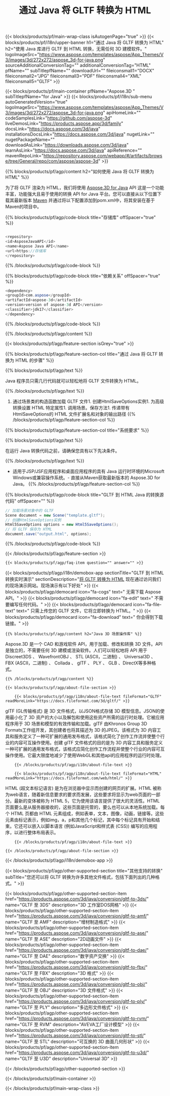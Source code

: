 ﻿---
title: 通过 Java 将 GLTF 转换为 HTML 
weight: 1700
url: /zh/java/conversion/gltf-to-html/ 
description: 示例 Java 格式到 HTML 文件的转换代码。使用此示例代码可以在任何基于Web或桌面的应用程序中将 GLTF 转换为 HTML。
---
{{< blocks/products/pf/main-wrap-class isAutogenPage="true" >}}
{{< blocks/products/pf/i18n/upper-banner h1="通过 Java 将 GLTF 转换为 HTML" h2="使用 Java 库进行 GLTF 到 HTML 转换，无需任何 3D 建模软件。" logoImageSrc="https://www.aspose.com/templates/aspose/App_Themes/V3/images/3d/272x272/aspose_3d-for-java.png" sourceAdditionalConversionTag="" additionalConversionTag="HTML" pfName="" subTitlepfName="" downloadUrl="" fileiconsmall1="DOCX" fileiconsmall2="JPG" fileiconsmall3="PDF" fileiconsmall4="XML" fileiconsmall5="GLTF" >}}

{{< blocks/products/pf/main-container pfName="Aspose.3D " subTitlepfName="for Java" >}}
{{< blocks/products/pf/i18n/sub-menu autoGeneratedVersion="true" logoImageSrc="https://www.aspose.com/templates/aspose/App_Themes/V3/images/3d/272x272/aspose_3d-for-java.png" apiHomeLink="" codeSamplesLink="https://github.com/aspose-3d" liveDemosLink="https://products.aspose.app/3d/family" docsLink="https://docs.aspose.com/3d/java" installationsDocsLink="https://docs.aspose.com/3d/java" nugetLink="" nugetPackageName="" downloadAsLink="https://downloads.aspose.com/3d/java" learnAsLink="https://docs.aspose.com/3d/java" apiReference="" mavenRepoLink="https://repository.aspose.com/webapp/#/artifacts/browse/tree/General/repo/com/aspose/aspose-3d" >}}

{{% blocks/products/pf/agp/content h2="如何使用 Java 将 GLTF 转换为 HTML" %}}

 为了将 GLTF 渲染为 HTML，我们将使用
 [Aspose.3D for Java](https://products.aspose.com/3d/java) 
 API 这是一个功能丰富，功能强大且易于使用的转换 API for Java 平台。您可以直接从以下位置下载其最新版本
 [Maven](https://repository.aspose.com/webapp/#/artifacts/browse/tree/General/repo/com/aspose/aspose-3d) 
 并通过将以下配置添加到pom.xml中，将其安装在基于Maven的项目中。

{{% blocks/products/pf/agp/code-block title="存储库" offSpacer="true" %}}

```cs

<repository>
<id>AsposeJavaAPI</id>
<name>Aspose Java API</name>
<url>https://存储库
</repository>


```

{{% /blocks/products/pf/agp/code-block %}}

{{% blocks/products/pf/agp/code-block title="依赖关系" offSpacer="true" %}}

```cs
<dependency>
<groupId>com.aspose</groupId>
<artifactId>aspose-3d</artifactId>
<version>version of aspose-3d API</version>
<classifier>jdk17</classifier>
</dependency>


```

{{% /blocks/products/pf/agp/code-block %}}

{{% /blocks/products/pf/agp/content %}}

{{< blocks/products/pf/agp/feature-section isGrey="true" >}}

{{% blocks/products/pf/agp/feature-section-col title="通过 Java 将 GLTF 转换为 HTML 的步骤" %}}

{{% blocks/products/pf/agp/text %}}

 Java 程序员只需几行代码就可以轻松地将 GLTF 文件转换为 HTML。

{{% /blocks/products/pf/agp/text %}}

1. 通过场景类的构造函数加载 GLTF 文件1. 创建HtmlSaveOptions实例1. 为高级转换设置 HTML 特定属性1. 调用场景。保存方法1. 传递带有HtmlSaveOptions的 HTML 文件扩展名和对象的输出路径
{{% /blocks/products/pf/agp/feature-section-col %}}

{{% blocks/products/pf/agp/feature-section-col title="系统要求" %}}

{{% blocks/products/pf/agp/text %}}

 在运行 Java 转换代码之前，请确保您具有以下先决条件。

{{% /blocks/products/pf/agp/text %}}

- 适用于JSP/JSF应用程序和桌面应用程序的具有 Java 运行时环境的Microsoft Windows或兼容操作系统。- 直接从Maven获取最新版本的 Aspose.3D for Java。
{{% /blocks/products/pf/agp/feature-section-col %}}

{{% blocks/products/pf/agp/code-block title="GLTF 到 HTML Java 的转换源代码" offSpacer="" %}}

```cs
// 加载场景对象中的 GLTF 
Scene document = new Scene("template.gltf");
// 创建HtmlSaveOptions实例 
Html5SaveOptions options = new Html5SaveOptions();
// 将 GLTF 保存为 HTML 
document.save("output.html", options);   


```

{{% /blocks/products/pf/agp/code-block %}}

{{< /blocks/products/pf/agp/feature-section >}}

    {{< blocks/products/pf/agp/faq-item question="" answer="" >}}
 

<!-- aboutfile Starts -->

{{< blocks/products/pf/agp/i18n/demobox-app sectionTitle="GLTF 到 HTML 转换实时演示" sectionDescription="[将 GLTF 转换为 HTML](https://products.aspose.app/3d/conversion/gltf-to-html) 现在通过访问我们的现场演示网站。现场演示有以下好处" >}}
        {{< blocks/products/pf/agp/democard icon="fa-cogs" text=" 无需下载 Aspose API。" >}}
        {{< blocks/products/pf/agp/democard icon="fa-edit" text=" 不需要编写任何代码。" >}}
        {{< blocks/products/pf/agp/democard icon="fa-file-text" text=" 只需上传您的 GLTF 文件，它将立即转换为 HTML。" >}}
        {{< blocks/products/pf/agp/democard icon="fa-download" text=" 你会得到下载链接。" >}}

    {{% blocks/products/pf/agp/content h2="Java 3D 场景操作库" %}}

 Aspose.3D 是一个 CAD 和游戏软件 API，用于加载、修改和转换 3D 文件。API 是独立的，不需要任何 3D 建模或渲染软件。人们可以轻松地将 API 用于 Discreet3DS 、 WavefrontOBJ 、 STL (ASCII，二进制) 、 Universal3D 、 FBX (ASCII，二进制) 、 Collada 、 glTF 、 PLY 、 GLB 、DirectX等多种格式。 



    {{% /blocks/products/pf/agp/content %}}

    {{< blocks/products/pf/agp/about-file-section >}}

        {{< blocks/products/pf/agp/i18n/about-file-text fileFormat="GLTF" readMoreLink="https://docs.fileformat.com/3d/gltf/" >}}

glTF (GL传输格式) 是 3D 文件格式，以JSON格式存储 3D 模型信息。JSON的使用最小化了 3D 资产的大小以及解包和使用这些资产所需的运行时处理。它被应用程序用于 3D 场景和模型的有效传输和加载。glTF 由Khronos Group 3D Formats工作组开发，其创建者也将其描述为 3D 的JPEG。该格式为 3D 内容工具和服务定义了一种可扩展的通用发布格式，该格式简化了创作工作流并使整个行业的内容可互操作使用。创建 glTF 文件格式的目的是为 3D 内容工具和服务定义一种可扩展的通用发布格式，该格式应简化创作工作流程并使整个行业的内容可互操作使用。它最大限度地减少了使用WebGL和其他api的应用程序的运行时处理。


        {{< /blocks/products/pf/agp/i18n/about-file-text >}}

        {{< blocks/products/pf/agp/i18n/about-file-text fileFormat="HTML" readMoreLink="https://docs.fileformat.com/web/html/" >}}

HTML (超文本标记语言) 是为在浏览器中显示而创建的网页的扩展。HTML 被称为web语言，随着新信息要求的要求而发展，这些要求将显示为web页面的一部分。最新的变体被称为 HTML 5，它为使用该语言提供了很大的灵活性。HTML 页面要么是从服务器接收的，这些页面是托管的，要么也可以从本地系统加载。每个 HTML 页都由 HTML 元素组成，例如表单，文本，图像，动画，链接等。这些元素由标记表示，例如img，a，p和其他几个标记，其中每个标记具有开始和结束。它还可以嵌入以脚本语言 (例如JavaScript和样式表 (CSS)) 编写的应用程序，以进行整体布局表示。


        {{< /blocks/products/pf/agp/i18n/about-file-text >}}

    {{< /blocks/products/pf/agp/about-file-section >}}

{{< /blocks/products/pf/agp/i18n/demobox-app >}}

<!-- aboutfile Ends -->

{{< blocks/products/pf/agp/other-supported-section title="其他支持的转换" subTitle="您还可以将 GLTF 转换为许多其他文件格式，包括下面列出的几种格式。" >}}

{{< blocks/products/pf/agp/other-supported-section-item href="https://products.aspose.com/3d/java/conversion/gltf-to-3ds/" name="GLTF 至 3DS" description="3D 工作室DOS网格" >}}
{{< blocks/products/pf/agp/other-supported-section-item href="https://products.aspose.com/3d/java/conversion/gltf-to-amf/" name="GLTF 至 AMF" description="增材制造格式" >}}
{{< blocks/products/pf/agp/other-supported-section-item href="https://products.aspose.com/3d/java/conversion/gltf-to-ase/" name="GLTF 至 ASE" description="2D动画文件" >}}
{{< blocks/products/pf/agp/other-supported-section-item href="https://products.aspose.com/3d/java/conversion/gltf-to-dae/" name="GLTF 至 DAE" description="数字资产交换" >}}
{{< blocks/products/pf/agp/other-supported-section-item href="https://products.aspose.com/3d/java/conversion/gltf-to-fbx/" name="GLTF 至 FBX" description="3D 格式" >}}
{{< blocks/products/pf/agp/other-supported-section-item href="https://products.aspose.com/3d/java/conversion/gltf-to-obj/" name="GLTF 至 OBJ" description="3D 文件格式" >}}
{{< blocks/products/pf/agp/other-supported-section-item href="https://products.aspose.com/3d/java/conversion/gltf-to-ply/" name="GLTF 至 PLY" description="多边形文件格式" >}}
{{< blocks/products/pf/agp/other-supported-section-item href="https://products.aspose.com/3d/java/conversion/gltf-to-rvm/" name="GLTF 至 RVM" description="AVEVA工厂设计模型" >}}
{{< blocks/products/pf/agp/other-supported-section-item href="https://products.aspose.com/3d/java/conversion/gltf-to-stl/" name="GLTF 至 STL" description="可互换的 3D 曲面几何形状" >}}
{{< blocks/products/pf/agp/other-supported-section-item href="https://products.aspose.com/3d/java/conversion/gltf-to-u3d/" name="GLTF 至 U3D" description="Universal 3D" >}}

{{< /blocks/products/pf/agp/other-supported-section >}}

{{< /blocks/products/pf/main-container >}}
    
{{< /blocks/products/pf/main-wrap-class >}}